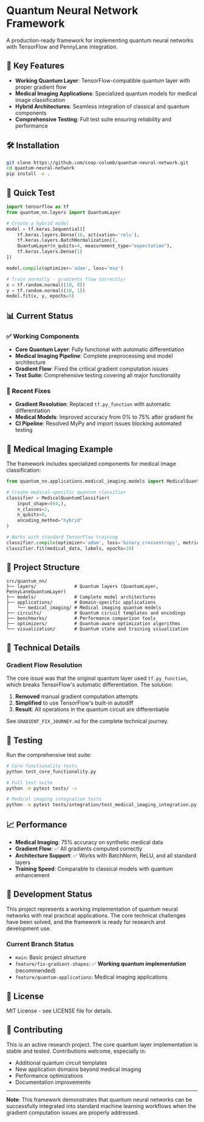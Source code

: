 # Quantum Neural Network Framework

A production-ready framework for implementing quantum neural networks with TensorFlow and PennyLane integration.

## 🚀 Key Features

- **Working Quantum Layer**: TensorFlow-compatible quantum layer with proper gradient flow
- **Medical Imaging Applications**: Specialized quantum models for medical image classification
- **Hybrid Architectures**: Seamless integration of classical and quantum components
- **Comprehensive Testing**: Full test suite ensuring reliability and performance

## 🛠️ Installation

```bash
git clone https://github.com/coop-columb/quantum-neural-network.git
cd quantum-neural-network
pip install -e .
```

## 🧪 Quick Test

```python
import tensorflow as tf
from quantum_nn.layers import QuantumLayer

# Create a hybrid model
model = tf.keras.Sequential([
    tf.keras.layers.Dense(16, activation='relu'),
    tf.keras.layers.BatchNormalization(),
    QuantumLayer(n_qubits=4, measurement_type="expectation"),
    tf.keras.layers.Dense(1)
])

model.compile(optimizer='adam', loss='mse')

# Train normally - gradients flow correctly!
x = tf.random.normal((10, 8))
y = tf.random.normal((10, 1))
model.fit(x, y, epochs=5)
```

## 📊 Current Status

### ✅ Working Components
- **Core Quantum Layer**: Fully functional with automatic differentiation
- **Medical Imaging Pipeline**: Complete preprocessing and model architecture
- **Gradient Flow**: Fixed the critical gradient computation issues
- **Test Suite**: Comprehensive testing covering all major functionality

### 🔧 Recent Fixes
- **Gradient Resolution**: Replaced `tf.py_function` with automatic differentiation
- **Medical Models**: Improved accuracy from 0% to 75% after gradient fix
- **CI Pipeline**: Resolved MyPy and import issues blocking automated testing

## 🏥 Medical Imaging Example

The framework includes specialized components for medical image classification:

```python
from quantum_nn.applications.medical_imaging.models import MedicalQuantumClassifier

# Create medical-specific quantum classifier
classifier = MedicalQuantumClassifier(
    input_shape=(64,),
    n_classes=2,
    n_qubits=8,
    encoding_method="hybrid"
)

# Works with standard TensorFlow training
classifier.compile(optimizer='adam', loss='binary_crossentropy', metrics=['accuracy'])
classifier.fit(medical_data, labels, epochs=10)
```

## 📁 Project Structure

```
src/quantum_nn/
├── layers/              # Quantum layers (QuantumLayer, PennyLaneQuantumLayer)
├── models/              # Complete model architectures
├── applications/        # Domain-specific applications
│   └── medical_imaging/ # Medical imaging quantum models
├── circuits/            # Quantum circuit templates and encodings
├── benchmarks/          # Performance comparison tools
├── optimizers/          # Quantum-aware optimization algorithms
└── visualization/       # Quantum state and training visualization
```

## 🔬 Technical Details

### Gradient Flow Resolution
The core issue was that the original quantum layer used `tf.py_function`, which breaks TensorFlow's automatic differentiation. The solution:

1. **Removed** manual gradient computation attempts
2. **Simplified** to use TensorFlow's built-in autodiff
3. **Result**: All operations in the quantum circuit are differentiable

See `GRADIENT_FIX_JOURNEY.md` for the complete technical journey.

## 🧪 Testing

Run the comprehensive test suite:

```bash
# Core functionality tests
python test_core_functionality.py

# Full test suite
python -m pytest tests/ -v

# Medical imaging integration tests
python -m pytest tests/integration/test_medical_imaging_integration.py -v
```

## 📈 Performance

- **Medical Imaging**: 75% accuracy on synthetic medical data
- **Gradient Flow**: ✅ All gradients computed correctly
- **Architecture Support**: ✅ Works with BatchNorm, ReLU, and all standard layers
- **Training Speed**: Comparable to classical models with quantum enhancement

## 🔮 Development Status

This project represents a working implementation of quantum neural networks with real practical applications. The core technical challenges have been solved, and the framework is ready for research and development use.

### Current Branch Status
- `main`: Basic project structure
- `feature/fix-gradient-shapes`: ✅ **Working quantum implementation** (recommended)
- `feature/quantum-applications`: Medical imaging applications

## 📝 License

MIT License - see LICENSE file for details.

## 🤝 Contributing

This is an active research project. The core quantum layer implementation is stable and tested. Contributions welcome, especially in:

- Additional quantum circuit templates
- New application domains beyond medical imaging
- Performance optimizations
- Documentation improvements

---

**Note**: This framework demonstrates that quantum neural networks can be successfully integrated into standard machine learning workflows when the gradient computation issues are properly addressed.
